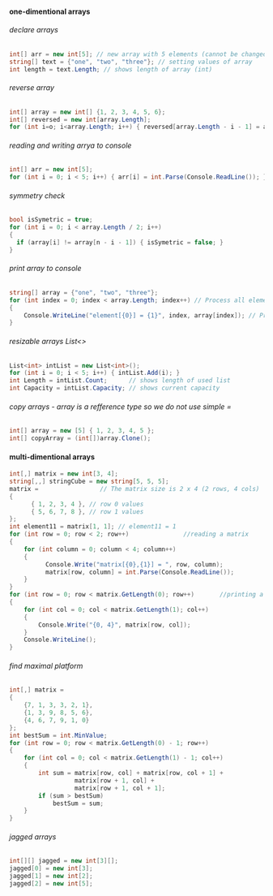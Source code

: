 #### one-dimentional arrays
###### declare arrays
```C#
int[] arr = new int[5]; // new array with 5 elements (cannot be changed)
string[] text = {"one", "two", "three"}; // setting values of array
int length = text.Length; // shows length of array (int)
```
###### reverse array
```C#
int[] array = new int[] {1, 2, 3, 4, 5, 6};
int[] reversed = new int[array.Length];
for (int i=o; i<array.Length; i++) { reversed[array.Length - i - 1] = array[i]; }
```
###### reading and writing arrya to console
```C#
int[] arr = new int[5];
for (int i = 0; i < 5; i++) { arr[i] = int.Parse(Console.ReadLine()); }
```
###### symmetry check
```C#
bool isSymetric = true;
for (int i = 0; i < array.Length / 2; i++)
{
  if (array[i] != array[n - i - 1]) { isSymetric = false; }
}
```
###### print array to console
```C#
string[] array = {"one", "two", "three"};
for (int index = 0; index < array.Length; index++) // Process all elements of the array
{
    Console.WriteLine("element[{0}] = {1}", index, array[index]); // Print each element on a separate line
}
```
###### resizable arrays List<>
```C#
List<int> intList = new List<int>();
for (int i = 0; i < 5; i++) { intList.Add(i); }
int Length = intList.Count;      // shows length of used list
int Capacity = intList.Capacity; // shows current capacity
```
###### copy arrays - array is a refference type so we do not use simple =
```C#
int[] array = new [5] { 1, 2, 3, 4, 5 };
int[] copyArray = (int[])array.Clone();
```
#### multi-dimentional arrays
```C#
int[,] matrix = new int[3, 4];
string[,,] stringCube = new string[5, 5, 5];
matrix =                 // The matrix size is 2 x 4 (2 rows, 4 cols)
{
      { 1, 2, 3, 4 }, // row 0 values
      { 5, 6, 7, 8 }, // row 1 values
}; 
int element11 = matrix[1, 1]; // element11 = 1
for (int row = 0; row < 2; row++)               //reading a matrix
{
    for (int column = 0; column < 4; column++)
    {
          Console.Write("matrix[{0},{1}] = ", row, column);
          matrix[row, column] = int.Parse(Console.ReadLine());
    }
}
for (int row = 0; row < matrix.GetLength(0); row++)       //printing a matrix
{
    for (int col = 0; col < matrix.GetLength(1); col++)
    {
        Console.Write("{0, 4}", matrix[row, col]);
    }
    Console.WriteLine();
}
```
###### find maximal platform
```C#
int[,] matrix =
{
    {7, 1, 3, 3, 2, 1},
    {1, 3, 9, 8, 5, 6},
    {4, 6, 7, 9, 1, 0}
};
int bestSum = int.MinValue;
for (int row = 0; row < matrix.GetLength(0) - 1; row++)
{
    for (int col = 0; col < matrix.GetLength(1) - 1; col++)
    {
        int sum = matrix[row, col] + matrix[row, col + 1] +
                  matrix[row + 1, col] +
                  matrix[row + 1, col + 1];
        if (sum > bestSum)
            bestSum = sum;
    }
}
```
###### jagged arrays
```C#
int[][] jagged = new int[3][];
jagged[0] = new int[3];
jagged[1] = new int[2];
jagged[2] = new int[5];
```

